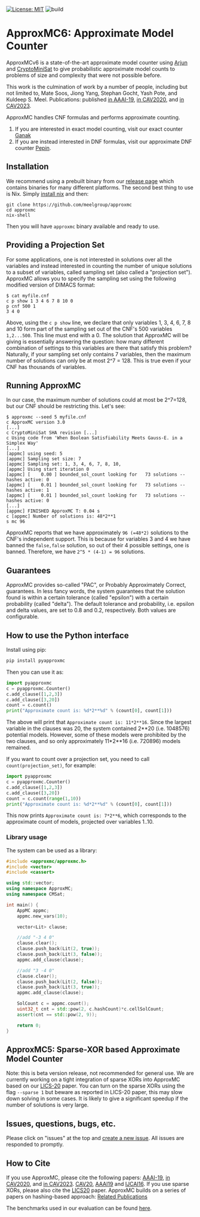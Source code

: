 [![License: MIT](https://img.shields.io/badge/License-MIT-yellow.svg)](https://opensource.org/licenses/MIT)
![build](https://github.com/meelgroup/approxmc/workflows/build/badge.svg)

# ApproxMC6: Approximate Model Counter
ApproxMCv6 is a state-of-the-art approximate model counter using
[Arjun](https://github.com/meelgroup/arjun) and
[CryptoMiniSat](https://github.com/msoos/cryptominisat) to give probabilistic
approximate model counts to problems of size and complexity that were not
possible before.

This work is the culmination of work by a number of people, including but not
limited to, Mate Soos, Jiong Yang, Stephan Gocht, Yash Pote, and Kuldeep S.
Meel. Publications: published [in
AAAI-19](https://www.cs.toronto.edu/~meel/Papers/aaai19-sm.pdf), [in
CAV2020](https://www.cs.toronto.edu/~meel/Papers/cav20-sgm.pdf), and [in
CAV2023](https://arxiv.org/pdf/2305.09247).

ApproxMC handles CNF formulas and performs approximate counting.
1. If you are interested in exact model counting, visit our exact counter
   [Ganak](http://github.com/meelgroup/ganak)
2. If you are instead interested in DNF formulas, visit our approximate DNF
   counter [Pepin](https://github.com/meelgroup/pepin).

## Installation
We recommend using a prebuilt binary from our [release
page](https://github.com/meelgroup/approxmc/releases) which contains binaries
for many different platforms. The second best thing to use is Nix. Simply [install
nix](https://nixos.org/download/) and then:
```shell
git clone https://github.com/meelgroup/approxmc
cd approxmc
nix-shell
```

Then you will have `approxmc` binary available and ready to use.

## Providing a Projection Set
For some applications, one is not interested in solutions over all the
variables and instead interested in counting the number of unique solutions to
a subset of variables, called sampling set (also called a "projection set").
ApproxMC allows you to specify the sampling set using the following modified
version of DIMACS format:

```plain
$ cat myfile.cnf
c p show 1 3 4 6 7 8 10 0
p cnf 500 1
3 4 0
```
Above, using the `c p show` line, we declare that only variables 1, 3, 4, 6, 7,
8 and 10 form part of the sampling set out of the CNF's 500 variables
`1,2...500`. This line must end with a 0. The solution that ApproxMC will be
giving is essentially answering the question: how many different combination of
settings to this variables are there that satisfy this problem? Naturally, if
your sampling set only contains 7 variables, then the maximum number of
solutions can only be at most 2^7 = 128. This is true even if your CNF has
thousands of variables.

## Running ApproxMC
In our case, the maximum number of solutions could at most be 2^7=128, but our
CNF should be restricting this. Let's see:

```plain
$ approxmc --seed 5 myfile.cnf
c ApproxMC version 3.0
[...]
c CryptoMiniSat SHA revision [...]
c Using code from 'When Boolean Satisfiability Meets Gauss-E. in a Simplex Way'
[...]
[appmc] using seed: 5
[appmc] Sampling set size: 7
[appmc] Sampling set: 1, 3, 4, 6, 7, 8, 10,
[appmc] Using start iteration 0
[appmc] [    0.00 ] bounded_sol_count looking for   73 solutions -- hashes active: 0
[appmc] [    0.01 ] bounded_sol_count looking for   73 solutions -- hashes active: 1
[appmc] [    0.01 ] bounded_sol_count looking for   73 solutions -- hashes active: 0
[...]
[appmc] FINISHED ApproxMC T: 0.04 s
c [appmc] Number of solutions is: 48*2**1
s mc 96
```
ApproxMC reports that we have approximately `96 (=48*2)` solutions to the CNF's
independent support. This is because for variables 3 and 4 we have banned the
`false,false` solution, so out of their 4 possible settings, one is banned.
Therefore, we have `2^5 * (4-1) = 96` solutions.

## Guarantees
ApproxMC provides so-called "PAC", or Probably Approximately Correct,
guarantees. In less fancy words, the system guarantees that the solution found
is within a certain tolerance (called "epsilon") with a certain probability
(called "delta"). The default tolerance and probability, i.e. epsilon and delta
values, are set to 0.8 and 0.2, respectively. Both values are configurable.

## How to use the Python interface
Install using pip:
```bash
pip install pyapproxmc
```

Then you can use it as:
```python
import pyapproxmc
c = pyapproxmc.Counter()
c.add_clause([1,2,3])
c.add_clause([3,20])
count = c.count()
print("Approximate count is: %d*2**%d" % (count[0], count[1]))
```

The above will print that `Approximate count is: 11*2**16`. Since the largest
variable in the clauses was 20, the system contained 2\*\*20 (i.e. 1048576)
potential models. However, some of these models were prohibited by the two
clauses, and so only approximately 11*2\*\*16 (i.e. 720896) models remained.

If you want to count over a projection set, you need to call
`count(projection_set)`, for example:
```python
import pyapproxmc
c = pyapproxmc.Counter()
c.add_clause([1,2,3])
c.add_clause([3,20])
count = c.count(range(1,10))
print("Approximate count is: %d*2**%d" % (count[0], count[1]))
```

This now prints `Approximate count is: 7*2**6`, which corresponds to the
approximate count of models, projected over variables 1..10.

### Library usage
The system can be used as a library:

```c++
#include <approxmc/approxmc.h>
#include <vector>
#include <cassert>

using std::vector;
using namespace ApproxMC;
using namespace CMSat;

int main() {
    AppMC appmc;
    appmc.new_vars(10);

    vector<Lit> clause;

    //add "-3 4 0"
    clause.clear();
    clause.push_back(Lit(2, true));
    clause.push_back(Lit(3, false));
    appmc.add_clause(clause);

    //add "3 -4 0"
    clause.clear();
    clause.push_back(Lit(2, false));
    clause.push_back(Lit(3, true));
    appmc.add_clause(clause);

    SolCount c = appmc.count();
    uint32_t cnt = std::pow(2, c.hashCount)*c.cellSolCount;
    assert(cnt == std::pow(2, 9));

    return 0;
}
```

## ApproxMC5: Sparse-XOR based Approximate Model Counter
Note: this is beta version release, not recommended for general use. We are
currently working on a tight integration of sparse XORs into ApproxMC based on
our [LICS-20](http://www.cs.toronto.edu/~meel/Papers/lics20-ma.pdf) paper. You
can turn on the sparse XORs using the flag `--sparse 1` but beware as reported in
LICS-20 paper, this may slow down solving in some cases. It is likely to give a
significant speedup if the number of solutions is very large.


## Issues, questions, bugs, etc.
Please click on "issues" at the top and [create a new
issue](https://github.com/meelgroup/mis/issues/new). All issues are responded
to promptly.

## How to Cite
If you use ApproxMC, please cite the following papers:
[AAAI-19](https://www.cs.toronto.edu/~meel/Papers/aaai19-sm.pdf), [in
CAV2020](https://www.cs.toronto.edu/~meel/Papers/cav20-sgm.pdf), and [in
CAV2023](https://arxiv.org/pdf/2305.09247).
[CAV20](https://dblp.uni-trier.de/rec/conf/cav/SoosGM20.html?view=bibtex),
[AAAI19](https://www.cs.toronto.edu/~meel/bib/SM19.bib) and
[IJCAI16](https://www.cs.toronto.edu/~meel/bib/CMV16.bib). If you use sparse
XORs, please also cite the
[LICS20](https://www.cs.toronto.edu/~meel/publications/AM20.bib) paper.
ApproxMC builds on a series of papers on hashing-based approach: [Related
Publications](https://www.cs.toronto.edu/~meel/publications.html)

The benchmarks used in our evaluation can be found [here](https://zenodo.org/records/10449477).
